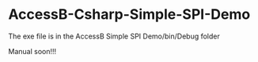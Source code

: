 # AccessB-Csharp-Simple-SPI-Demo
The exe file is in the AccessB Simple SPI Demo/bin/Debug folder

Manual soon!!!
